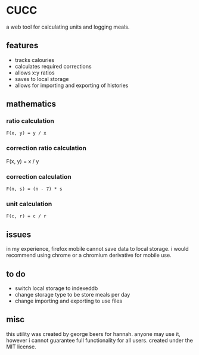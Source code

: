 CUCC
====

a web tool for calculating units and logging meals.

features
--------

+ tracks calouries
+ calculates required corrections
+ allows x:y ratios
+ saves to local storage
+ allows for importing and exporting of histories

mathematics
----------

### ratio calculation
```
F(x, y) = y / x
```
### correction ratio calculation
F(x, y) = x / y

### correction calculation
```
F(n, s) = (n - 7) * s
```
### unit calculation
```
F(c, r) = c / r
```

issues
------
in my experience, firefox mobile cannot save data to local storage.
i would recommend using chrome or a chromium derivative for mobile use.

to do
-----

+ switch local storage to indexeddb
+ change storage type to be store meals per day
+ change importing and exporting to use files

misc
----

this utility was created by george beers for hannah.
anyone may use it, however i cannot guarantee full functionality for all users.
created under the MIT license.

